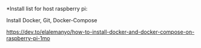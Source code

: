 \*Install list for host raspberry pi:

Install Docker, Git, Docker-Compose

https://dev.to/elalemanyo/how-to-install-docker-and-docker-compose-on-raspberry-pi-1mo
